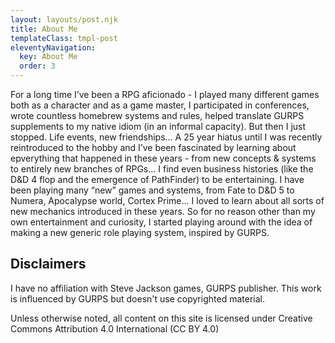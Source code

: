```yaml
---
layout: layouts/post.njk
title: About Me
templateClass: tmpl-post
eleventyNavigation:
  key: About Me
  order: 3
---
```


For a long time I’ve been a RPG aficionado - I played many different games both as a character and as a game master, I participated in conferences, wrote countless homebrew systems and rules, helped translate GURPS supplements to my native idiom (in an informal capacity). But then I just stopped. Life events, new friendships… A 25 year hiatus until I was recently reintroduced to the hobby and I’ve been fascinated by learning about epverything that happened in these years - from new concepts & systems to entirely new branches of RPGs… I find even business histories (like the D&D 4 flop and the emergence of PathFinder) to be entertaining. 
I have been playing many “new” games and systems, from Fate to D&D 5 to Numera, Apocalypse world, Cortex Prime... I loved to learn about all sorts of new mechanics introduced in these years. So for no reason other than my own entertainment and curiosity, I started playing around with the idea of making a new generic role playing system, inspired by GURPS. 

## Disclaimers

I have no affiliation with Steve Jackson games, GURPS publisher. This work is influenced by GURPS but doesn't use copyrighted material.

Unless otherwise noted, all content on this site is licensed under Creative Commons Attribution 4.0 International (CC BY 4.0)
